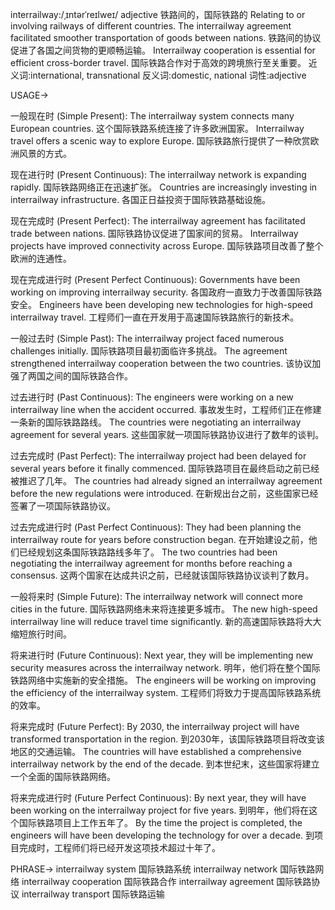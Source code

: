 interrailway:/ˌɪntərˈreɪlweɪ/
adjective
铁路间的，国际铁路的
Relating to or involving railways of different countries.
The interrailway agreement facilitated smoother transportation of goods between nations. 铁路间的协议促进了各国之间货物的更顺畅运输。
Interrailway cooperation is essential for efficient cross-border travel. 国际铁路合作对于高效的跨境旅行至关重要。
近义词:international, transnational
反义词:domestic, national
词性:adjective


USAGE->

一般现在时 (Simple Present):
The interrailway system connects many European countries.  这个国际铁路系统连接了许多欧洲国家。
Interrailway travel offers a scenic way to explore Europe. 国际铁路旅行提供了一种欣赏欧洲风景的方式。


现在进行时 (Present Continuous):
The interrailway network is expanding rapidly. 国际铁路网络正在迅速扩张。
Countries are increasingly investing in interrailway infrastructure. 各国正日益投资于国际铁路基础设施。


现在完成时 (Present Perfect):
The interrailway agreement has facilitated trade between nations. 国际铁路协议促进了国家间的贸易。
Interrailway projects have improved connectivity across Europe. 国际铁路项目改善了整个欧洲的连通性。


现在完成进行时 (Present Perfect Continuous):
Governments have been working on improving interrailway security. 各国政府一直致力于改善国际铁路安全。
Engineers have been developing new technologies for high-speed interrailway travel. 工程师们一直在开发用于高速国际铁路旅行的新技术。


一般过去时 (Simple Past):
The interrailway project faced numerous challenges initially. 国际铁路项目最初面临许多挑战。
The agreement strengthened interrailway cooperation between the two countries.  该协议加强了两国之间的国际铁路合作。


过去进行时 (Past Continuous):
The engineers were working on a new interrailway line when the accident occurred. 事故发生时，工程师们正在修建一条新的国际铁路路线。
The countries were negotiating an interrailway agreement for several years. 这些国家就一项国际铁路协议进行了数年的谈判。


过去完成时 (Past Perfect):
The interrailway project had been delayed for several years before it finally commenced. 国际铁路项目在最终启动之前已经被推迟了几年。
The countries had already signed an interrailway agreement before the new regulations were introduced. 在新规出台之前，这些国家已经签署了一项国际铁路协议。


过去完成进行时 (Past Perfect Continuous):
They had been planning the interrailway route for years before construction began. 在开始建设之前，他们已经规划这条国际铁路路线多年了。
The two countries had been negotiating the interrailway agreement for months before reaching a consensus. 这两个国家在达成共识之前，已经就该国际铁路协议谈判了数月。


一般将来时 (Simple Future):
The interrailway network will connect more cities in the future. 国际铁路网络未来将连接更多城市。
The new high-speed interrailway line will reduce travel time significantly.  新的高速国际铁路将大大缩短旅行时间。


将来进行时 (Future Continuous):
Next year, they will be implementing new security measures across the interrailway network. 明年，他们将在整个国际铁路网络中实施新的安全措施。
The engineers will be working on improving the efficiency of the interrailway system. 工程师们将致力于提高国际铁路系统的效率。


将来完成时 (Future Perfect):
By 2030, the interrailway project will have transformed transportation in the region. 到2030年，该国际铁路项目将改变该地区的交通运输。
The countries will have established a comprehensive interrailway network by the end of the decade. 到本世纪末，这些国家将建立一个全面的国际铁路网络。


将来完成进行时 (Future Perfect Continuous):
By next year, they will have been working on the interrailway project for five years. 到明年，他们将在这个国际铁路项目上工作五年了。
By the time the project is completed, the engineers will have been developing the technology for over a decade.  到项目完成时，工程师们将已经开发这项技术超过十年了。



PHRASE->
interrailway system 国际铁路系统
interrailway network 国际铁路网络
interrailway cooperation 国际铁路合作
interrailway agreement 国际铁路协议
interrailway transport 国际铁路运输
